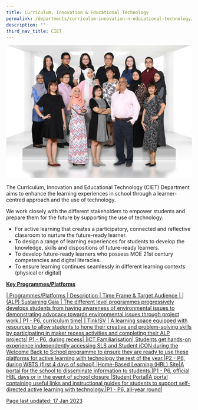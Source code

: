 ```yaml
---
title: Curriculum, Innovation & Educational Technology
permalink: /departments/curriculum-innovation-n-educational-technology/
description: ""
third_nav_title: CIET
---
```

<img src="/images/CIET.jpg">

<p>The Curriculum, Innovation and Educational Technology (CIET) Department aims to enhance the learning experiences in school through a learner-centred approach and the use of technology.</p>

<p>We work closely with the different stakeholders to empower students and prepare them for the future by supporting the use of technology:</p>


* For active learning that creates a participatory, connected and reflective classroom to nurture the future-ready learner.
* To design a range of learning experiences for students to develop the knowledge, skills and dispositions of future-ready learners.
* To develop future-ready learners who possess MOE 21st century competencies and digital literacies.
* To ensure learning continues seamlessly in different learning contexts (physical or digital)

<p><strong><u>Key Programmes/Platforms<br /></strong>
	
	

| Programmes/Platforms | Description | Time Frame & Target Audience |
| (ALP) Sustaining Gaia |  The different level programmes progressively develops students from having awareness of environmental issues to demonstrating advocacy towards environmental issues through project work.| P1 - P6, curriculum time|
| Tink!SV | A learning space equipped with resources to allow students to hone their creative and problem-solving skills by participating in maker recess activities and completing their ALP projects| P1 - P6, during recess|
|ICT Familiarisation|  Students get hands-on experience independently accessing SLS and Student iCON during the Welcome Back to School programme to ensure they are ready to use these platforms for active learning with technology the rest of the year.|P2 - P6, during WBTS (first 4 days of school)
|Home-Based Learning (HBL) Site|A portal for the school to disseminate information to students.|P1 - P6, official HBL days or in the event of school closure
|Student Portal|A portal containing useful links and instructional guides for students to support self-directed active learning with technology.|P1 - P6, all-year round|
	
<p>Page last updated: 17 Jan 2023</p>
